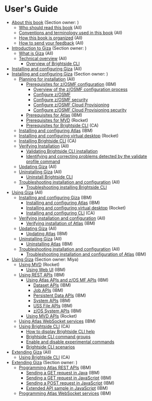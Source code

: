 # User's Guide

-   [About this book](topics/aboutthisbook.md) (Section owner: )
    - [Who should read this book](topics/whoread.md) (All)
    - [Conventions and terminology used in this book](topics/conventions.md) (All)
    - [How this book is organized](topics/organized.md) (All)
    - [How to send your feedback](topics/feedback.md) (All)
-   [Introduction to Giza](topics/introduction.md) (Section owner: )
    - [What is Giza](topics/whatis.md) (All)
    - [Technical overview](topics/techoverview.md) (All)
        -   [Overview of Brightside CLI](topics/cli-releasenotes.md)
-   [Installing and configuring Giza](topics/installandconfig.md) (All)
-   [Installing and configuring Giza](topics/installandconfig.md) (Section owner: )
    - [Planning for installation](topics/planinstall.md) (All)
        -   [Prerequisites for z/OSMF configuration](topics/prezosmf.md) (IBM)
            - [Overview of the z/OSMF configuration process](topics/cli-overviewzosmfconfig.md)
            - [Configure z/OSMF](topics/cli-configzosmf.md)
            - [Configure z/OSMF security](topics/cli-configzosmfsecurity.md)
            - [Configure z/OSMF Cloud Provisioning](topics/cli-configzosmfcloudprovisioning.md)
            - [Configure z/OSMF Cloud Provisioning security](topics/cli-configzosmfcloudprovisioningsecurity.md)
        -   [Prerequisites for Atlas](topics/preatlas.md) (IBM)
        -   [Prerequisites for MVD](topics/premvd.md) (Rocket)
        -   [Prerequisites for Brightside CLI](topics/precli.md) (CA)
    -   [Installing and configuring Atlas](topics/installingatlas.md) (IBM)
    -   [Installing and configuring virtual desktop](topics/installvirtualdesktop.md) (Rocket)
    -   [Installing Brightside CLI](topics/cli-installcli.md) (CA)
    -   [Verifying Installation](topics/verifyinstall.md) (All)
        - [Validating Brightside CLI installation](topics/cli-validateInstallation.md)
        - [Identifying and correcting problems detected by the validate profile command](topics/cli-validateInstallationcorrectproblems.md)
    -   [Updating Giza](topics/applyservices.md) (All)
    -   [Uninstalling Giza](topics/uninstallingatlas.md) (All)
        -   [Uninstall Brightside CLI](topics/cli-uninstallcli.md)
    -   [Troubleshooting installation and configuration](topics/troubleshoot.md) (All)
        -   [Troubleshooting installing Brightside CLI](topics/cli-troubleshootinginstallingcli.md)
-   [Using Giza](topics/using.md) (All)
    -   [Installing and configuring Giza](topics/installingtoc.md) (IBM)
        -   [Installing and configuring Atlas](topics/installingatlas.md) (IBM)
        -   [Installing and configuring virtual desktop](topics/installvirtualdesktop.md) (Rocket)
        -   [Installing and configuring CLI](topics/installcli.md) (CA)
    -   [Verifying installation and configuration](topics/verify.md) (All)
        -   [Verifying installation of Atlas](topics/verifyinstall.md) (IBM)
    -   [Updating Giza](topics/update.md) (All)
        -   [Updating Atlas](topics/applyservices.md) (IBM)
    -   [Uninstalling Giza](topics/uninstall.md) (All)
        - [Uninstalling Atlas](topics/uninstallingatlas.md) (IBM)
    -   [Troubleshooting installation and configuration](topics/troubleshoot.md) (All)
        - [Troubleshooting installation and configuration of Atlas](topics/troubleshootatlas.md) (IBM)
-   [Using Giza](topics/using.md) (Section owner: Miya)
    -   [Using MVD](topics/usingmvd.md) (Rocket)
        - [Using Web UI](topics/usingwebui.md) (IBM)
    -   [Using REST APIs](topics/usingrestapis.md) (IBM)
        -   [Using Atlas APIs and z/OS MF APIs](topics/usingatlasrestapis.md) (IBM)
            -   [Dataset APIs](topics/datasetapis.md) (IBM)
            -   [Job APIs](topics/jobapis.md) (IBM)
            -   [Persistent Data APIs](topics/persistentdataapis.md) (IBM)
            -   [System APIs](topics/systemapi.md) (IBM)
            -   [USS File APIs](topics/ussfileapis.md) (IBM)
            -   [z/OS System APIs](topics/systemapis.md) (IBM)
        -   [Using MVD APIs](topics/usingmvdapis.md) (Rocket)
    -   [Using Atlas WebSocket services](topics/websocket.md) (IBM)
    -   [Using Brightside CLI](topics/cli-usingcli.md) (CA)
        -  [How to display Brightside CLI help](topics/cli-howtodisplaybrightsidehelp.md)
        -  [Brightside CLI command groups](topics/cli-commandgroups.md)
        -  [Enable and disable experimental commands](topics/cli-enabledisablexperimentalcommands.md)
        -  [Brightside CLI scenarios](topics/cli-scenarios.md)  
-   [Extending Giza](topics/extend.md) (All)
    -   [Using Brightside CLI](topics/usingcli.md) (CA)
-   [Extending Giza](topics/extend.md) (Section owner: )
    -   [Programming Atlas REST APIs](topics/programrestapi.md) (IBM)
        - [Sending a GET request in Java](topics/getrequestinjava.md) (IBM)
        - [Sending a GET request in JavaScript](topics/getrequestsinjavascript.md) (IBM)
        - [Sending a POST request in JavaScript](topics/postrequestinjavascript.md) (IBM)
        - [Extended API sample in JavaScript](topics/extendedapisample.md) (IBM)
    -   [Programming Atlas WebSocket services](topics/programwebsocket.md) (IBM)
